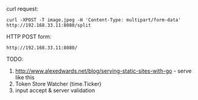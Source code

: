 
curl request:

~~~
curl -XPOST -T image.jpeg -H 'Content-Type: multipart/form-data' http://192.168.33.11:8080/split
~~~

HTTP POST form:

~~~
http://192.168.33.11:8080/
~~~

TODO:  

1. http://www.alexedwards.net/blog/serving-static-sites-with-go - serve like this
2. Token Store Watcher (time.Ticker)
3. input accept & server validation
